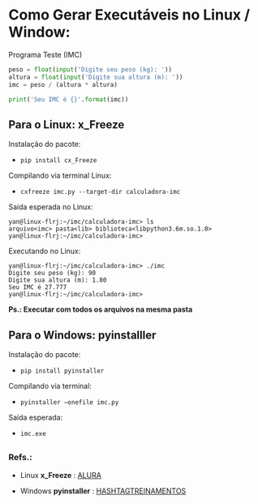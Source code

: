 # Como Gerar Executáveis no Linux / Window:
Programa Teste (IMC)
```python
peso = float(input('Digite seu peso (kg): '))
altura = float(input('Digite sua altura (m): '))
imc = peso / (altura * altura)

print('Seu IMC é {}'.format(imc))
```
##
## Para o Linux: <strong>x_Freeze</strong>
Instalação do pacote:
* ```pip install cx_Freeze```

Compilando via terminal Linux:
* ```cxfreeze imc.py --target-dir calculadora-imc```

Saída esperada no Linux:
```
yan@linux-flrj:~/imc/calculadora-imc> ls
arquivo<imc> pasta<lib> biblioteca<libpython3.6m.so.1.0>
yan@linux-flrj:~/imc/calculadora-imc>
```

Executando no Linux:
```
yan@linux-flrj:~/imc/calculadora-imc> ./imc
Digite seu peso (kg): 90
Digite sua altura (m): 1.80
Seu IMC é 27.777
yan@linux-flrj:~/imc/calculadora-imc>
```

<b>Ps.: Executar com todos os arquivos na mesma pasta</b>
##



## Para o Windows: <strong>pyinstalller</strong>
Instalação do pacote:
* ```pip install pyinstaller```

Compilando via terminal:
* ```pyinstaller –onefile imc.py```

Saída esperada:
* ```imc.exe```

##
### Refs.:
* Linux <strong>x_Freeze</strong> :
[ALURA](https://www.alura.com.br/artigos/criando-um-executavel-a-partir-de-um-programa-python)

* Windows <strong>pyinstaller</strong> :
[HASHTAGTREINAMENTOS](
https://www.hashtagtreinamentos.com/arquivo-executavel-python?gclid=Cj0KCQjwqc6aBhC4ARIsAN06NmNM1X9DDkTDFJLiLAxtMviabn5dPDyabWBFlkYcCoid9VEBxbtGKMIaAn77EALw_wcB)
